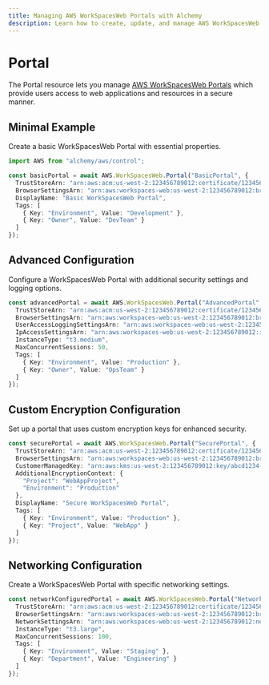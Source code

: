 ```yaml
---
title: Managing AWS WorkSpacesWeb Portals with Alchemy
description: Learn how to create, update, and manage AWS WorkSpacesWeb Portals using Alchemy Cloud Control.
---
```


# Portal

The Portal resource lets you manage [AWS WorkSpacesWeb Portals](https://docs.aws.amazon.com/workspacesweb/latest/userguide/) which provide users access to web applications and resources in a secure manner.

## Minimal Example

Create a basic WorkSpacesWeb Portal with essential properties.

```ts
import AWS from "alchemy/aws/control";

const basicPortal = await AWS.WorkSpacesWeb.Portal("BasicPortal", {
  TrustStoreArn: "arn:aws:acm:us-west-2:123456789012:certificate/12345678-1234-1234-1234-123456789012",
  BrowserSettingsArn: "arn:aws:workspaces-web:us-west-2:123456789012:browser-settings/12345678",
  DisplayName: "Basic WorkSpacesWeb Portal",
  Tags: [
    { Key: "Environment", Value: "Development" },
    { Key: "Owner", Value: "DevTeam" }
  ]
});
```

## Advanced Configuration

Configure a WorkSpacesWeb Portal with additional security settings and logging options.

```ts
const advancedPortal = await AWS.WorkSpacesWeb.Portal("AdvancedPortal", {
  TrustStoreArn: "arn:aws:acm:us-west-2:123456789012:certificate/12345678-1234-1234-1234-123456789012",
  BrowserSettingsArn: "arn:aws:workspaces-web:us-west-2:123456789012:browser-settings/87654321",
  UserAccessLoggingSettingsArn: "arn:aws:workspaces-web:us-west-2:123456789012:user-access-logging-settings/87654321",
  IpAccessSettingsArn: "arn:aws:workspaces-web:us-west-2:123456789012:ip-access-settings/12345678",
  InstanceType: "t3.medium",
  MaxConcurrentSessions: 50,
  Tags: [
    { Key: "Environment", Value: "Production" },
    { Key: "Owner", Value: "OpsTeam" }
  ]
});
```

## Custom Encryption Configuration

Set up a portal that uses custom encryption keys for enhanced security.

```ts
const securePortal = await AWS.WorkSpacesWeb.Portal("SecurePortal", {
  TrustStoreArn: "arn:aws:acm:us-west-2:123456789012:certificate/12345678-1234-1234-1234-123456789012",
  BrowserSettingsArn: "arn:aws:workspaces-web:us-west-2:123456789012:browser-settings/13572468",
  CustomerManagedKey: "arn:aws:kms:us-west-2:123456789012:key/abcd1234-ab12-cd34-ef56-abcdef123456",
  AdditionalEncryptionContext: {
    "Project": "WebAppProject",
    "Environment": "Production"
  },
  DisplayName: "Secure WorkSpacesWeb Portal",
  Tags: [
    { Key: "Environment", Value: "Production" },
    { Key: "Project", Value: "WebApp" }
  ]
});
```

## Networking Configuration

Create a WorkSpacesWeb Portal with specific networking settings.

```ts
const networkConfiguredPortal = await AWS.WorkSpacesWeb.Portal("NetworkConfiguredPortal", {
  TrustStoreArn: "arn:aws:acm:us-west-2:123456789012:certificate/12345678-1234-1234-1234-123456789012",
  BrowserSettingsArn: "arn:aws:workspaces-web:us-west-2:123456789012:browser-settings/24681357",
  NetworkSettingsArn: "arn:aws:workspaces-web:us-west-2:123456789012:network-settings/abcdef12",
  InstanceType: "t3.large",
  MaxConcurrentSessions: 100,
  Tags: [
    { Key: "Environment", Value: "Staging" },
    { Key: "Department", Value: "Engineering" }
  ]
});
```